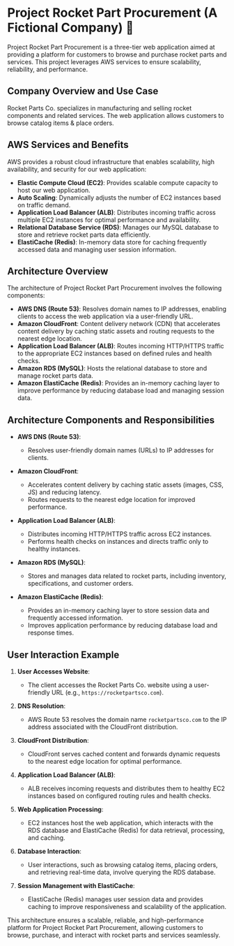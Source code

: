 # Project Rocket Part Procurement (A Fictional Company) 🚀

Project Rocket Part Procurement is a three-tier web application aimed at providing a platform for customers to browse and purchase rocket parts and services. This project leverages AWS services to ensure scalability, reliability, and performance.

## Company Overview and Use Case

Rocket Parts Co. specializes in manufacturing and selling rocket components and related services. The web application allows customers to browse catalog items & place orders.

## AWS Services and Benefits

AWS provides a robust cloud infrastructure that enables scalability, high availability, and security for our web application:
- **Elastic Compute Cloud (EC2)**: Provides scalable compute capacity to host our web application.
- **Auto Scaling**: Dynamically adjusts the number of EC2 instances based on traffic demand.
- **Application Load Balancer (ALB)**: Distributes incoming traffic across multiple EC2 instances for optimal performance and availability.
- **Relational Database Service (RDS)**: Manages our MySQL database to store and retrieve rocket parts data efficiently.
- **ElastiCache (Redis)**: In-memory data store for caching frequently accessed data and managing user session information.

## Architecture Overview

The architecture of Project Rocket Part Procurement involves the following components:

- **AWS DNS (Route 53)**: Resolves domain names to IP addresses, enabling clients to access the web application via a user-friendly URL.
- **Amazon CloudFront**: Content delivery network (CDN) that accelerates content delivery by caching static assets and routing requests to the nearest edge location.
- **Application Load Balancer (ALB)**: Routes incoming HTTP/HTTPS traffic to the appropriate EC2 instances based on defined rules and health checks.
- **Amazon RDS (MySQL)**: Hosts the relational database to store and manage rocket parts data.
- **Amazon ElastiCache (Redis)**: Provides an in-memory caching layer to improve performance by reducing database load and managing session data.

## Architecture Components and Responsibilities

- **AWS DNS (Route 53)**:
  - Resolves user-friendly domain names (URLs) to IP addresses for clients.
  
- **Amazon CloudFront**:
  - Accelerates content delivery by caching static assets (images, CSS, JS) and reducing latency.
  - Routes requests to the nearest edge location for improved performance.

- **Application Load Balancer (ALB)**:
  - Distributes incoming HTTP/HTTPS traffic across EC2 instances.
  - Performs health checks on instances and directs traffic only to healthy instances.

- **Amazon RDS (MySQL)**:
  - Stores and manages data related to rocket parts, including inventory, specifications, and customer orders.
  
- **Amazon ElastiCache (Redis)**:
  - Provides an in-memory caching layer to store session data and frequently accessed information.
  - Improves application performance by reducing database load and response times.

## User Interaction Example

1. **User Accesses Website**:
   - The client accesses the Rocket Parts Co. website using a user-friendly URL (e.g., `https://rocketpartsco.com`).

2. **DNS Resolution**:
   - AWS Route 53 resolves the domain name `rocketpartsco.com` to the IP address associated with the CloudFront distribution.

3. **CloudFront Distribution**:
   - CloudFront serves cached content and forwards dynamic requests to the nearest edge location for optimal performance.

4. **Application Load Balancer (ALB)**:
   - ALB receives incoming requests and distributes them to healthy EC2 instances based on configured routing rules and health checks.

5. **Web Application Processing**:
   - EC2 instances host the web application, which interacts with the RDS database and ElastiCache (Redis) for data retrieval, processing, and caching.

6. **Database Interaction**:
   - User interactions, such as browsing catalog items, placing orders, and retrieving real-time data, involve querying the RDS database.

7. **Session Management with ElastiCache**:
   - ElastiCache (Redis) manages user session data and provides caching to improve responsiveness and scalability of the application.

This architecture ensures a scalable, reliable, and high-performance platform for Project Rocket Part Procurement, allowing customers to browse, purchase, and interact with rocket parts and services seamlessly.